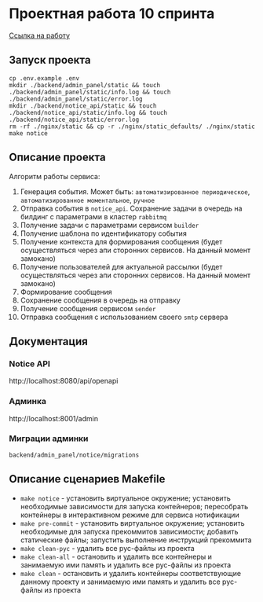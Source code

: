# Проектная работа 10 спринта

[Ссылка на работу](https://github.com/xh4vm/notifications)

## Запуск проекта
``` 
cp .env.example .env
mkdir ./backend/admin_panel/static && touch ./backend/admin_panel/static/info.log && touch ./backend/admin_panel/static/error.log
mkdir ./backend/notice_api/static && touch ./backend/notice_api/static/info.log && touch ./backend/notice_api/static/error.log
rm -rf ./nginx/static && cp -r ./nginx/static_defaults/ ./nginx/static
make notice
```
## Описание проекта
Алгоритм работы сервиса:
1. Генерация события. Может быть: `автоматизированное периодическое`, `автоматизированное моментальное`, `ручное`
2. Отправка события в `notice_api`. Сохранение задачи в очередь на билдинг с параметрами в кластер `rabbitmq`
3. Получение задачи с параметрами сервисом `builder`
4. Получение шаблона по идентификатору события
5. Получение контекста для формирования сообщения (будет осуществляться через апи сторонних сервисов. На данный момент замокано)
6. Получение пользователей для актуальной рассылки (будет осуществляться через апи сторонних сервисов. На данный момент замокано)
7. Формирование сообщения
8. Сохранение сообщения в очередь на отправку
9. Получение сообщения сервисом `sender`
10. Отправка сообщения с использованием своего `smtp` сервера

## Документация
### Notice API
http://localhost:8080/api/openapi
### Админка
http://localhost:8001/admin

### Миграции админки
`backend/admin_panel/notice/migrations`

## Описание сценариев Makefile
- `make notice` - установить виртуальное окружение; установить необходимые зависимости для запуска контейнеров; пересобрать контейнеры в интерактивном режиме для сервиса нотификации
- `make pre-commit` - установить виртуальное окружение; установить необходимые для запуска прекоммитов зависимости; добавить статические файлы; запустить выполнение инструкций прекоммита
- `make clean-pyc` - удалить все pyc-файлы из проекта
- `make clean-all` - остановить и удалить все контейнеры и занимаемую ими память и удалить все pyc-файлы из проекта
- `make clean` - остановить и удалить контейнеры соответствующие данному проекту и занимаемую ими память и удалить все pyc-файлы из проекта
